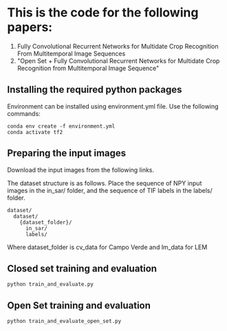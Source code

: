 # This is the code for the following papers:

1. Fully Convolutional Recurrent Networks for Multidate Crop Recognition From Multitemporal Image Sequences
2. "Open Set + Fully Convolutional Recurrent Networks for Multidate Crop Recognition from Multitemporal Image Sequence"


## Installing the required python packages

Environment can be installed using environment.yml file. Use the following commands:
  ```
  conda env create -f environment.yml
  conda activate tf2
  ```
## Preparing the input images 

Download the input images from the following links. 


The dataset structure is as follows. Place the sequence of NPY input images in the in_sar/ folder, and the sequence of TIF labels in the labels/ folder.
```
dataset/  
  dataset/  
    {dataset_folder}/  
      in_sar/  
      labels/  
```  
Where dataset_folder is cv_data for Campo Verde and lm_data for LEM
  
  
## Closed set training and evaluation

```
python train_and_evaluate.py
```

## Open Set training and evaluation


```
python train_and_evaluate_open_set.py
```


